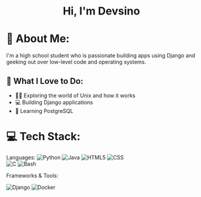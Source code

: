 <h1 align="center">Hi, I'm Devsino</h1>

# 💫 About Me:
I'm a high school student who is passionate building apps using Django and geeking out over low-level code and operating systems.

## 🚀 What I Love to Do:

- 👨‍💻 Exploring the world of Unix and how it works
- 💻 Building Django applications
- 🐘 Learning PostgreSQL

# 💻 Tech Stack:
Languages: 
![Python](https://img.shields.io/badge/python-%233776AB.svg?style=for-the-badge&logo=python&logoColor=white) 
![Java](https://img.shields.io/badge/java-%23ED8B00.svg?style=for-the-badge&logo=java&logoColor=white) 
![HTML5](https://img.shields.io/badge/html5-%23E34F26.svg?style=for-the-badge&logo=html5&logoColor=white) 
![CSS](https://img.shields.io/badge/css-%231572B6.svg?style=for-the-badge&logo=css3&logoColor=white)  
![C](https://img.shields.io/badge/C-00599C?style=for-the-badge&logo=c&logoColor=white)
![Bash](https://img.shields.io/badge/Language-Bash-4EAA25?style=for-the-badge&logo=gnu-bash&logoColor=white)

Frameworks & Tools: 
 
![Django](https://img.shields.io/badge/Django-092E20?style=for-the-badge&logo=django&logoColor=white)
![Docker](https://img.shields.io/badge/docker-%230db7ed.svg?style=for-the-badge&logo=docker&logoColor=white) 
